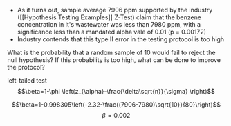 - As it turns out, sample average 7906 ppm supported by the industry ([[Hypothesis Testing Examples]] Z-Test) claim that the benzene concentration in it's wastewater was less than 7980 ppm, with a significance less than a mandated alpha vale of 0.01 (p = 0.00172)
- Industry contends that this type II error in the testing protocol is too high

What is the probability that a random sample of 10 would fail to reject the null hypothesis? If this probability is too high, what can be done to improve the protocol?

left-tailed test $$\beta=1-\phi \left(z_{\alpha}-\frac{\delta\sqrt{n}}{\sigma} \right)$$

 $$\beta=1-0.998305\left(-2.32-\frac{(7906-7980)\sqrt{10}}{80}\right)$$ $$\beta=0.002$$
